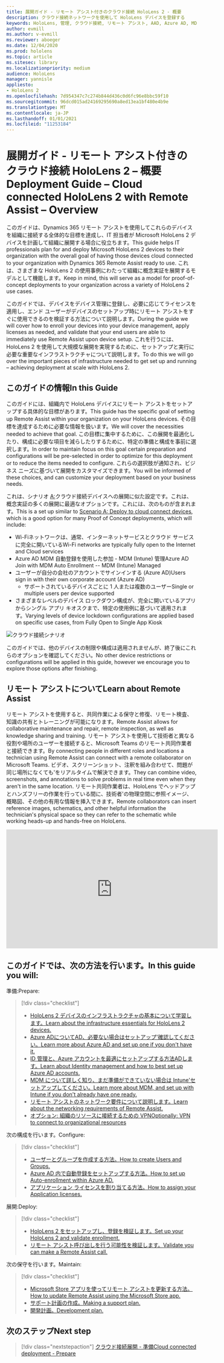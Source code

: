 ```yaml
---
title: 展開ガイド - リモート アシスト付きのクラウド接続 HoloLens 2 - 概要
description: クラウド接続ネットワークを使用して HoloLens デバイスを登録する
keywords: HoloLens, 管理, クラウド接続, リモート アシスト, AAD, Azure AD, MDM, モバイル デバイス管理
author: evmill
ms.author: v-evmill
ms.reviewer: aboeger
ms.date: 12/04/2020
ms.prod: hololens
ms.topic: article
ms.sitesec: library
ms.localizationpriority: medium
audience: HoloLens
manager: yannisle
appliesto:
- HoloLens 2
ms.openlocfilehash: 7d954347c7c274b844d436c0d6fc96e8bbc59f10
ms.sourcegitcommit: 96dcd015ad24169295690a8ed13ea1bf480e4b9e
ms.translationtype: MT
ms.contentlocale: ja-JP
ms.lasthandoff: 01/01/2021
ms.locfileid: "11253184"
---
```

# <span data-ttu-id="2ffc3-104">展開ガイド - リモート アシスト付きのクラウド接続 HoloLens 2 – 概要</span><span class="sxs-lookup"><span data-stu-id="2ffc3-104">Deployment Guide – Cloud connected HoloLens 2 with Remote Assist – Overview</span></span>

<span data-ttu-id="2ffc3-105">このガイドは、Dynamics 365 リモート アシストを使用してこれらのデバイスを組織に接続する全体的な目標を達成し、IT 担当者が Microsoft HoloLens 2 デバイスを計画して組織に展開する場合に役立ちます。</span><span class="sxs-lookup"><span data-stu-id="2ffc3-105">This guide helps IT professionals plan for and deploy Microsoft HoloLens 2 devices to their organization with the overall goal of having those devices cloud connected to your organization with Dynamics 365 Remote Assist ready to use.</span></span> <span data-ttu-id="2ffc3-106">これは、さまざまな HoloLens 2 の使用事例にわたって組織に概念実証を展開するモデルとして機能します。</span><span class="sxs-lookup"><span data-stu-id="2ffc3-106">Keep in mind, this will serve as a model for proof-of-concept deployments to your organization across a variety of HoloLens 2 use cases.</span></span>

<span data-ttu-id="2ffc3-107">このガイドでは、デバイスをデバイス管理に登録し、必要に応じてライセンスを適用し、エンド ユーザーがデバイスのセットアップ時にリモート アシストをすぐに使用できるのを検証する方法について説明します。</span><span class="sxs-lookup"><span data-stu-id="2ffc3-107">During the guide we will cover how to enroll your devices into your device management, apply licenses as needed, and validate that your end users are able to immediately use Remote Assist upon device setup.</span></span> <span data-ttu-id="2ffc3-108">これを行うには、HoloLens 2 を使用して大規模な展開を実現するために、セットアップと実行に必要な重要なインフラストラクチャについて説明します。</span><span class="sxs-lookup"><span data-stu-id="2ffc3-108">To do this we will go over the important pieces of infrastructure needed to get set up and running – achieving deployment at scale with HoloLens 2.</span></span>

## <span data-ttu-id="2ffc3-109">このガイドの情報</span><span class="sxs-lookup"><span data-stu-id="2ffc3-109">In this Guide</span></span>

<span data-ttu-id="2ffc3-110">このガイドには、組織内で HoloLens デバイスにリモート アシストをセットアップする具体的な目標があります。</span><span class="sxs-lookup"><span data-stu-id="2ffc3-110">This guide has the specific goal of setting up Remote Assist within your organization on your HoloLens devices.</span></span> <span data-ttu-id="2ffc3-111">その目標を達成するために必要な情報を扱います。</span><span class="sxs-lookup"><span data-stu-id="2ffc3-111">We will cover the necessities needed to achieve that goal.</span></span> <span data-ttu-id="2ffc3-112">この目標に集中するために、この展開を最適化したり、構成に必要な項目を減らしたりするために、特定の準備と構成を事前に選択します。</span><span class="sxs-lookup"><span data-stu-id="2ffc3-112">In order to maintain focus on this goal certain preparation and configurations will be pre-selected in order to optimize for this deployment or to reduce the items needed to configure.</span></span> <span data-ttu-id="2ffc3-113">これらの選択肢が通知され、ビジネス ニーズに基づいて展開をカスタマイズできます。</span><span class="sxs-lookup"><span data-stu-id="2ffc3-113">You will be informed of these choices, and can customize your deployment based on your business needs.</span></span>

<span data-ttu-id="2ffc3-114">これは、シナリオ [A:](https://docs.microsoft.com/hololens/common-scenarios#scenario-a)クラウド接続デバイスへの展開に似た設定です。これは、概念実証の多くの展開に最適なオプションです。これには、次のものが含まれます。</span><span class="sxs-lookup"><span data-stu-id="2ffc3-114">This is a set up similar to [Scenario A: Deploy to cloud connect devices](https://docs.microsoft.com/hololens/common-scenarios#scenario-a), which is a good option for many Proof of Concept deployments, which will include:</span></span>

- <span data-ttu-id="2ffc3-115">Wi-Fiネットワークは、通常、インターネットサービスとクラウド サービスに完全に開いている</span><span class="sxs-lookup"><span data-stu-id="2ffc3-115">Wi-Fi networks are typically fully open to the Internet and Cloud services</span></span>
- <span data-ttu-id="2ffc3-116">Azure AD MDM 自動登録を使用した参加 - MDM (Intune) 管理</span><span class="sxs-lookup"><span data-stu-id="2ffc3-116">Azure AD Join with MDM Auto Enrollment -- MDM (Intune) Managed</span></span>
- <span data-ttu-id="2ffc3-117">ユーザーが自分の会社のアカウントでサインインする (Azure AD)</span><span class="sxs-lookup"><span data-stu-id="2ffc3-117">Users sign in with their own corporate account (Azure AD)</span></span>
  - <span data-ttu-id="2ffc3-118">サポートされているデバイスごとに 1 人または複数のユーザー</span><span class="sxs-lookup"><span data-stu-id="2ffc3-118">Single or multiple users per device supported</span></span>
- <span data-ttu-id="2ffc3-119">さまざまなレベルのデバイス ロックダウン構成が、完全に開いているアプリからシングル アプリ キオスクまで、特定の使用例に基づいて適用されます。</span><span class="sxs-lookup"><span data-stu-id="2ffc3-119">Varying levels of device lockdown configurations are applied based on specific use cases, from Fully Open to Single App Kiosk</span></span>

![クラウド接続シナリオ](./images/cloud-connected-deployment-chart.png)

<span data-ttu-id="2ffc3-121">このガイドでは、他のデバイスの制限や構成は適用されませんが、終了後にこれらのオプションを確認してください。</span><span class="sxs-lookup"><span data-stu-id="2ffc3-121">No other device restrictions or configurations will be applied in this guide, however we encourage you to explore those options after finishing.</span></span>

## <span data-ttu-id="2ffc3-122">リモート アシストについて</span><span class="sxs-lookup"><span data-stu-id="2ffc3-122">Learn about Remote Assist</span></span>

<span data-ttu-id="2ffc3-123">リモート アシストを使用すると、共同作業による保守と修復、リモート検査、知識の共有とトレーニングが可能になります。</span><span class="sxs-lookup"><span data-stu-id="2ffc3-123">Remote Assist allows for collaborative maintenance and repair, remote inspection, as well as knowledge sharing and training.</span></span> <span data-ttu-id="2ffc3-124">リモート アシストを使用して技術者と異なる役割や場所のユーザーを接続すると、Microsoft Teams のリモート共同作業者と接続できます。</span><span class="sxs-lookup"><span data-stu-id="2ffc3-124">By connecting people in different roles and locations a technician using Remote Assist can connect with a remote collaborator on Microsoft Teams.</span></span> <span data-ttu-id="2ffc3-125">ビデオ、スクリーンショット、注釈を組み合わせて、問題が同じ場所になくても&#39;をリアルタイムで解決できます。</span><span class="sxs-lookup"><span data-stu-id="2ffc3-125">They can combine video, screenshots, and annotations to solve problems in real time even when they aren&#39;t in the same location.</span></span> <span data-ttu-id="2ffc3-126">リモート共同作業者は、HoloLens でヘッドアップとハンズフリーの作業を行っている間に、技術者&#39;の物理空間に参照イメージ、概略図、その他の有用な情報を挿入できます。</span><span class="sxs-lookup"><span data-stu-id="2ffc3-126">Remote collaborators can insert reference images, schematics, and other helpful information the technician&#39;s physical space so they can refer to the schematic while working heads-up and hands-free on HoloLens.</span></span>

<iframe width="560" height="315" src="https://www.youtube.com/embed/d3YT8j0yYl0" frameborder="0" allow="accelerometer; autoplay; clipboard-write; encrypted-media; gyroscope; picture-in-picture" allowfullscreen></iframe>

## <span data-ttu-id="2ffc3-127">このガイドでは、次の方法を行います。</span><span class="sxs-lookup"><span data-stu-id="2ffc3-127">In this guide you will:</span></span>

<span data-ttu-id="2ffc3-128">準備:</span><span class="sxs-lookup"><span data-stu-id="2ffc3-128">Prepare:</span></span>

> [!div class="checklist"]
> - [<span data-ttu-id="2ffc3-129">HoloLens 2 デバイスのインフラストラクチャの基本について学習します。</span><span class="sxs-lookup"><span data-stu-id="2ffc3-129">Learn about the infrastructure essentials for HoloLens 2 devices.</span></span>](hololens2-cloud-connected-prepare.md#infrastructure-essentials)
> - [<span data-ttu-id="2ffc3-130">Azure ADについてAD、必要ない場合はセットアップ&#39;確認してください。</span><span class="sxs-lookup"><span data-stu-id="2ffc3-130">Learn more about Azure AD and set up one if you don&#39;t have it.</span></span>](hololens2-cloud-connected-prepare.md#azure-active-directory)
> - [<span data-ttu-id="2ffc3-131">ID 管理と、Azure アカウントを最適にセットアップする方法ADします。</span><span class="sxs-lookup"><span data-stu-id="2ffc3-131">Learn about Identity management and how to best set up Azure AD accounts.</span></span>](hololens2-cloud-connected-prepare.md#identity-management)
> - [<span data-ttu-id="2ffc3-132">MDM について詳しく知り、まだ準備ができていない場合は Intune&#39;セットアップしてください。</span><span class="sxs-lookup"><span data-stu-id="2ffc3-132">Learn more about MDM, and set up with Intune if you don&#39;t already have one ready.</span></span>](hololens2-cloud-connected-prepare.md#mobile-device-management)
> - [<span data-ttu-id="2ffc3-133">リモート アシストのネットワーク要件について説明します。</span><span class="sxs-lookup"><span data-stu-id="2ffc3-133">Learn about the networking requirements of Remote Assist.</span></span>](hololens2-cloud-connected-prepare.md#network)
> - [<span data-ttu-id="2ffc3-134">オプション: 組織のリソースに接続するための VPN</span><span class="sxs-lookup"><span data-stu-id="2ffc3-134">Optionally: VPN to connect to organizational resources</span></span>](/hololens2-cloud-connected-prepare.md#optional-connect-your-hololens-to-vpn)

<span data-ttu-id="2ffc3-135">次の構成を行います。</span><span class="sxs-lookup"><span data-stu-id="2ffc3-135">Configure:</span></span>

> [!div class="checklist"]
> - [<span data-ttu-id="2ffc3-136">ユーザーとグループを作成する方法。</span><span class="sxs-lookup"><span data-stu-id="2ffc3-136">How to create Users and Groups.</span></span>](hololens2-cloud-connected-configure.md#azure-users-and-groups)
> - [<span data-ttu-id="2ffc3-137">Azure AD 内で自動登録をセットアップする方法。</span><span class="sxs-lookup"><span data-stu-id="2ffc3-137">How to set up Auto-enrollment within Azure AD.</span></span>](hololens2-cloud-connected-configure.md#auto-enrollment-on-hololens-2)
> - [<span data-ttu-id="2ffc3-138">アプリケーション ライセンスを割り当てる方法。</span><span class="sxs-lookup"><span data-stu-id="2ffc3-138">How to assign your Application licenses.</span></span>](hololens2-cloud-connected-configure.md#application-licenses)

<span data-ttu-id="2ffc3-139">展開:</span><span class="sxs-lookup"><span data-stu-id="2ffc3-139">Deploy:</span></span>

> [!div class="checklist"]
> - [<span data-ttu-id="2ffc3-140">HoloLens 2 をセットアップし、登録を検証します。</span><span class="sxs-lookup"><span data-stu-id="2ffc3-140">Set up your HoloLens 2 and validate enrollment.</span></span>](hololens2-cloud-connected-deploy.md#enrollment-validation)
> - [<span data-ttu-id="2ffc3-141">リモート アシスト呼び出しを行う可能性を検証します。</span><span class="sxs-lookup"><span data-stu-id="2ffc3-141">Validate you can make a Remote Assist call.</span></span>](hololens2-cloud-connected-deploy.md#remote-assist-call-validation)

<span data-ttu-id="2ffc3-142">次の保守を行います。</span><span class="sxs-lookup"><span data-stu-id="2ffc3-142">Maintain:</span></span>

> [!div class="checklist"]
> - [<span data-ttu-id="2ffc3-143">Microsoft Store アプリを使ってリモート アシストを更新する方法。</span><span class="sxs-lookup"><span data-stu-id="2ffc3-143">How to update Remote Assist using the Microsoft Store app.</span></span>](hololens2-cloud-connected-maintain.md#updates)
> - [<span data-ttu-id="2ffc3-144">サポート計画の作成。</span><span class="sxs-lookup"><span data-stu-id="2ffc3-144">Making a support plan.</span></span>](hololens2-cloud-connected-maintain.md#support-plan)
> - [<span data-ttu-id="2ffc3-145">開発計画。</span><span class="sxs-lookup"><span data-stu-id="2ffc3-145">Development plan.</span></span>](hololens2-cloud-connected-maintain.md#development-plan)

## <span data-ttu-id="2ffc3-146">次のステップ</span><span class="sxs-lookup"><span data-stu-id="2ffc3-146">Next step</span></span>

> [!div class="nextstepaction"]
> [<span data-ttu-id="2ffc3-147">クラウド接続展開 - 準備</span><span class="sxs-lookup"><span data-stu-id="2ffc3-147">Cloud connected deployment - Prepare</span></span>](hololens2-cloud-connected-prepare.md)

